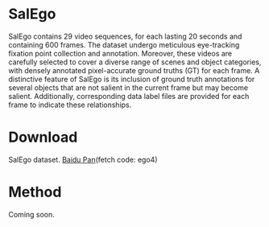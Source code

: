 # SalEgo
SalEgo contains 29 video sequences, for each lasting 20 seconds and containing 600 frames. The dataset undergo meticulous eye-tracking fixation point collection and annotation. Moreover, these videos are carefully selected to cover a diverse range of scenes and object categories, with densely annotated pixel-accurate ground truths (GT) for each frame. A distinctive feature of SalEgo is its inclusion of ground truth annotations for several objects that are not salient in the current frame but may become salient. Additionally, corresponding data label files are provided for each frame to indicate these relationships.
# Download
SalEgo dataset. [Baidu Pan](https://pan.baidu.com/s/10G_trhYnt9-5KuPWMZBVtA)(fetch code: ego4)
# Method
Coming soon.
